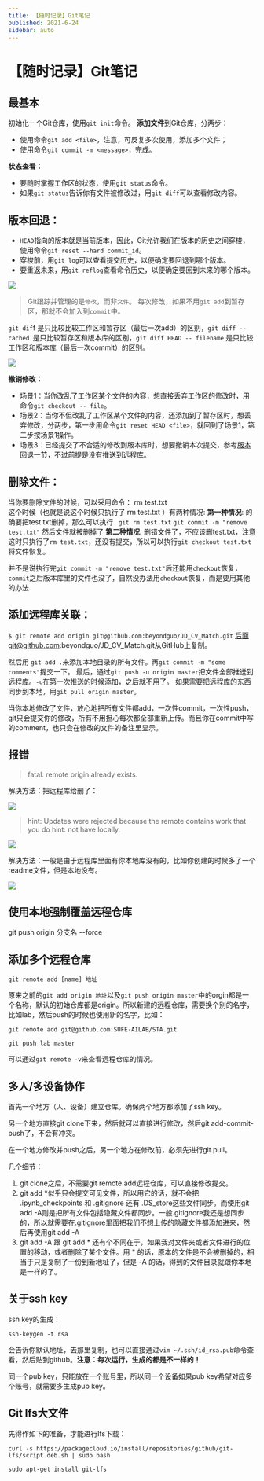 ```yaml
---
title: 【随时记录】Git笔记
published: 2021-6-24
sidebar: auto
---
```


# 【随时记录】Git笔记

## 最基本

初始化一个Git仓库，使用`git init`命令。
**添加文件**到Git仓库，分两步：

- 使用命令`git add <file>`，注意，可反复多次使用，添加多个文件；
- 使用命令`git commit -m <message>`，完成。

**状态查看：**
- 要随时掌握工作区的状态，使用`git status`命令。
- 如果`git status`告诉你有文件被修改过，用`git diff`可以查看修改内容。

## **版本回退：**

- `HEAD`指向的版本就是当前版本，因此，Git允许我们在版本的历史之间穿梭，使用命令`git reset --hard commit_id`。
- 穿梭前，用`git log`可以查看提交历史，以便确定要回退到哪个版本。
- 要重返未来，用`git reflog`查看命令历史，以便确定要回到未来的哪个版本。


![](https://cdn.jsdelivr.net/gh/beyondguo/mdnice_pictures/2021-6-25/1624615687282-image.png)


>Git跟踪并管理的是`修改`，而非`文件`。
每次修改，如果不用`git add`到暂存区，那就不会加入到`commit`中。


`git dif`f 是只比较比较工作区和暂存区（最后一次add）的区别，`git diff --cached `是只比较暂存区和版本库的区别，`git diff HEAD -- filename` 是只比较工作区和版本库（最后一次commit）的区别。

![](https://cdn.jsdelivr.net/gh/beyondguo/mdnice_pictures/2021-6-25/1624615698020-image.png)


**撤销修改：**
- 场景1：当你改乱了工作区某个文件的内容，想直接丢弃工作区的修改时，用命令`git checkout -- file`。
- 场景2：当你不但改乱了工作区某个文件的内容，还添加到了暂存区时，想丢弃修改，分两步，第一步用命令`git reset HEAD <file>`，就回到了场景1，第二步按场景1操作。
- 场景3：已经提交了不合适的修改到版本库时，想要撤销本次提交，参考[版本回退](https://www.liaoxuefeng.com/wiki/0013739516305929606dd18361248578c67b8067c8c017b000/0013744142037508cf42e51debf49668810645e02887691000)一节，不过前提是没有推送到远程库。

## **删除文件：**

当你要删除文件的时候，可以采用命令：  rm test.txt  
这个时候（也就是说这个时候只执行了  rm test.txt  ）有两种情况:
**第一种情况**:
的确要把test.txt删掉，那么可以执行
                  ` git rm test.txt`
                   `git commit -m "remove test.txt"`
                   然后文件就被删掉了
**第二种情况**:
删错文件了，不应该删test.txt，注意这时只执行了`rm test.txt`，还没有提交，所以可以执行`git checkout test.txt`将文件恢复。

并不是说执行完`git commit -m "remove test.txt"`后还能用`checkout`恢复，`commit`之后版本库里的文件也没了，自然没办法用`checkout`恢复，而是要用其他的办法.

## **添加远程库关联：**
`$ git remote add origin git@github.com:beyondguo/JD_CV_Match.git`
后面git@github.com:beyondguo/JD_CV_Match.git从GitHub上复制。

然后用
`git add .`来添加本地目录的所有文件。再`git commit -m "some comments"`提交一下。
最后，通过`git push -u origin master`把文件全部推送到远程库。`-u`在第一次推送的时候添加，之后就不用了。
如果需要把远程库的东西同步到本地，用`git pull origin master`。

当你本地修改了文件，放心地把所有文件都add，一次性commit，一次性push，git只会提交你的修改，所有不用担心每次都全部重新上传。而且你在commit中写的comment，也只会在修改的文件的备注里显示。

## 报错

>fatal: remote origin already exists.

解决方法：把远程库给删了：

![](https://cdn.jsdelivr.net/gh/beyondguo/mdnice_pictures/2021-6-25/1624615711843-image.png)


>hint: Updates were rejected because the remote contains work that you do
hint: not have locally. 

![](https://cdn.jsdelivr.net/gh/beyondguo/mdnice_pictures/2021-6-25/1624615719883-image.png)


解决方法：一般是由于远程库里面有你本地库没有的，比如你创建的时候多了一个readme文件，但是本地没有。

![](https://cdn.jsdelivr.net/gh/beyondguo/mdnice_pictures/2021-6-25/1624615727956-image.png)



## 使用本地强制覆盖远程仓库

git push origin 分支名 --force



## 添加多个远程仓库

`git remote add [name] 地址`

原来之前的`git add origin 地址`以及`git push origin master`中的orgin都是一个名称，默认的初始仓库都是origin。所以新建的远程仓库，需要换个别的名字，比如lab，然后push的时候也使用新的名字，比如：

`git remote add git@github.com:SUFE-AILAB/STA.git`

`git push lab master`

可以通过`git remote -v`来查看远程仓库的情况。



## 多人/多设备协作

首先一个地方（人、设备）建立仓库。确保两个地方都添加了ssh key。

另一个地方直接git clone下来，然后就可以直接进行修改，然后git add-commit-push了，不会有冲突。

在一个地方修改并push之后，另一个地方在修改前，必须先进行git pull。

几个细节：

1. git clone之后，不需要git remote add远程仓库，可以直接修改提交。
2. git add *似乎只会提交可见文件，所以用它的话，就不会把 .ipynb_checkpoints 和 .gitignore 还有 .DS_store这些文件同步。而使用git add -A则是把所有文件包括隐藏文件都同步。一般.gitignore我还是想同步的，所以就需要在.gitignore里面把我们不想上传的隐藏文件都添加进来，然后再使用git add -A
3. git add -A 跟 git add * 还有个不同在于，如果我对文件夹或者文件进行的位置的移动，或者删除了某个文件。用 * 的话，原本的文件是不会被删掉的，相当于只是复制了一份到新地址了，但是 -A 的话，得到的文件目录就跟你本地是一样的了。



## 关于ssh key

ssh key的生成：

`ssh-keygen -t rsa`

会告诉你默认地址，去那里复制，也可以直接通过`vim ~/.ssh/id_rsa.pub`命令查看，然后贴到github。**注意：每次运行，生成的都是不一样的！**

同一个pub key，只能放在一个账号里，所以同一个设备如果pub key希望对应多个账号，就需要多生成pub key。

## Git lfs大文件

先得作如下的准备，才能进行lfs下载：

```
curl -s https://packagecloud.io/install/repositories/github/git-lfs/script.deb.sh | sudo bash

sudo apt-get install git-lfs
```


